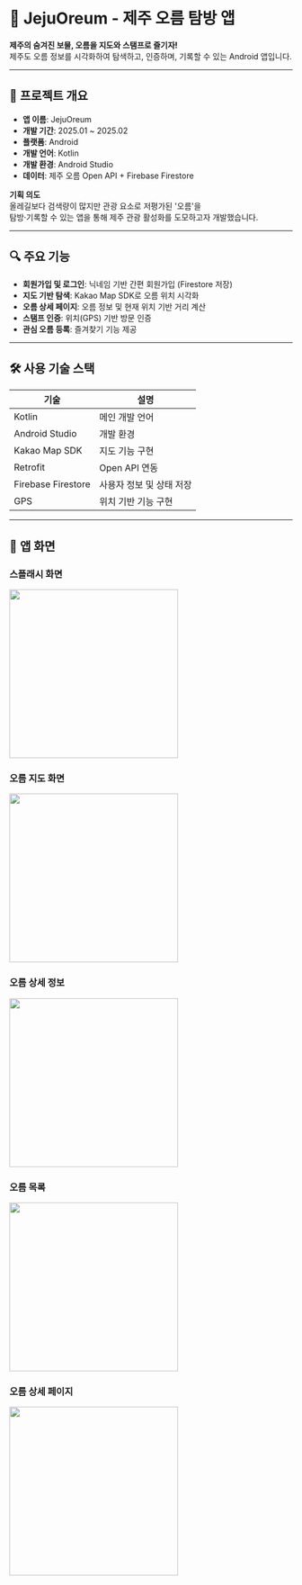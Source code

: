 # 🌋 JejuOreum - 제주 오름 탐방 앱

**제주의 숨겨진 보물, 오름을 지도와 스탬프로 즐기자!**  
제주도 오름 정보를 시각화하여 탐색하고, 인증하며, 기록할 수 있는 Android 앱입니다.

---

## 📱 프로젝트 개요

- **앱 이름**: JejuOreum  
- **개발 기간**: 2025.01 ~ 2025.02  
- **플랫폼**: Android  
- **개발 언어**: Kotlin  
- **개발 환경**: Android Studio  
- **데이터**: 제주 오름 Open API + Firebase Firestore  

**기획 의도**  
올레길보다 검색량이 많지만 관광 요소로 저평가된 '오름'을  
탐방·기록할 수 있는 앱을 통해 제주 관광 활성화를 도모하고자 개발했습니다.

---

## 🔍 주요 기능

- **회원가입 및 로그인**: 닉네임 기반 간편 회원가입 (Firestore 저장)  
- **지도 기반 탐색**: Kakao Map SDK로 오름 위치 시각화  
- **오름 상세 페이지**: 오름 정보 및 현재 위치 기반 거리 계산  
- **스탬프 인증**: 위치(GPS) 기반 방문 인증  
- **관심 오름 등록**: 즐겨찾기 기능 제공  

---

## 🛠 사용 기술 스택

| 기술 | 설명 |
|------|------|
| Kotlin | 메인 개발 언어 |
| Android Studio | 개발 환경 |
| Kakao Map SDK | 지도 기능 구현 |
| Retrofit | Open API 연동 |
| Firebase Firestore | 사용자 정보 및 상태 저장 |
| GPS | 위치 기반 기능 구현 |

---

## 📸 앱 화면

### 스플래시 화면  
<img src="./screenshots/제주%20오름%20스플래시.png" width="300" />

### 오름 지도 화면  
<img src="./screenshots/제주%20오름%20지도.png" width="300" />

### 오름 상세 정보  
<img src="./screenshots/제주%20오름%20지도%20상세.png" width="300" />

### 오름 목록  
<img src="./screenshots/제주%20오름%20목록%20지도.png" width="300" />

### 오름 상세 페이지  
<img src="./screenshots/제주%20오름%20목록%20상세.png" width="300" />

